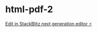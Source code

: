# html-pdf-2

[Edit in StackBlitz next generation editor ⚡️](https://stackblitz.com/~/github.com/nutbitzuist/html-pdf-2)